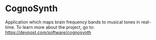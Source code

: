 # CognoSynth
Application which maps brain frequency bands to musical tones in real-time.
To learn more about the project, go to: https://devpost.com/software/cognosynth
